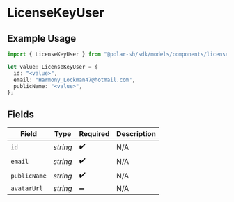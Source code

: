 # LicenseKeyUser

## Example Usage

```typescript
import { LicenseKeyUser } from "@polar-sh/sdk/models/components/licensekeyuser.js";

let value: LicenseKeyUser = {
  id: "<value>",
  email: "Harmony_Lockman47@hotmail.com",
  publicName: "<value>",
};
```

## Fields

| Field              | Type               | Required           | Description        |
| ------------------ | ------------------ | ------------------ | ------------------ |
| `id`               | *string*           | :heavy_check_mark: | N/A                |
| `email`            | *string*           | :heavy_check_mark: | N/A                |
| `publicName`       | *string*           | :heavy_check_mark: | N/A                |
| `avatarUrl`        | *string*           | :heavy_minus_sign: | N/A                |
